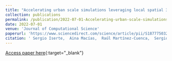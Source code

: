 ```yaml
---
title: "Accelerating urban scale simulations leveraging local spatial 3D structure"
collection: publications
permalink: /publication/2022-07-01-Accelerating-urban-scale-simulations-leveraging-local-spatial-3D-structure
date: 2022-07-01
venue: 'Journal of Computational Science'
paperurl: 'https://www.sciencedirect.com/science/article/pii/S1877750322001326'
citation: ' Sergio Iserte,  Aina Macías,  Raúl Martínez-Cuenca,  Sergio Chiva,  Roberto Paredes,  Enrique Quintana-Ortí, &quot;Accelerating urban scale simulations leveraging local spatial 3D structure.&quot; Journal of Computational Science, 2022.'
---
```

[Access paper here](https://www.sciencedirect.com/science/article/pii/S1877750322001326){:target="_blank"}
